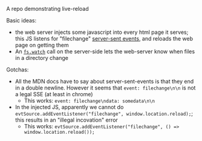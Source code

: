 A repo demonstrating live-reload

Basic ideas:

- the web server injects some javascript into every html page it serves; this JS listens for "filechange" [server-sent events](https://developer.mozilla.org/en-US/docs/Web/API/Server-sent_events), and reloads the web page on getting them
- An [`fs.watch`](https://nodejs.org/docs/latest/api/fs.html#fswatchfilename-options-listener) call on the server-side lets the web-server know when files in a directory change

Gotchas:

- All the MDN docs have to say about server-sent-events is that they end in a double newline. However it seems that `event: filechange\n\n` is not a legal SSE (at least in chrome)
  - This works: `event: filechange\ndata: somedata\n\n`
- In the injected JS, apparently we cannot do `evtSource.addEventListener("filechange", window.location.reload);`; this results in an "illegal incovation" error
  - This works: `evtSource.addEventListener("filechange", () => window.location.reload());`
